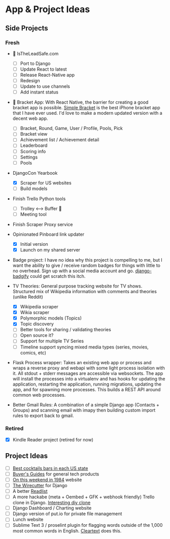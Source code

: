# App & Project Ideas

## Side Projects

### Fresh

- :basketball: IsTheLeadSafe.com 
  + [ ] Port to Django
  + [ ] Update React to latest
  + [ ] Release React-Native app
  + [ ] Redesign
  + [ ] Update to use channels
  + [ ] Add instant status

- :basketball: Bracket App: With React Native, the barrier for creating a good bracket app is possible. [Simple Bracket](https://www.kickstarter.com/projects/danprovost/simple-bracket/posts/772777) is the best iPhone bracket app that I have ever used. I'd love to make a modern updated version with a decent web app.
  + [ ] Bracket, Round, Game, User / Profile, Pools, Pick
  + [ ] Bracket view
  + [ ] Achievement list / Achievement detail
  + [ ] Leaderboard
  + [ ] Scoring info
  + [ ] Settings
  + [ ] Pools

- DjangoCon Yearbook
  + [x] Scraper for US websites
  + [ ] Build models

- Finish Trello Python tools
  + [ ] Trolley <--> Buffer :trolleybus:
  + [ ] Meeting tool

- Finish Scraper Proxy service

- Opinionated Pinboard link updater
  + [x] Initial version
  + [x] Launch on my shared server

- Badge project: I have no idea why this project is compelling to me, but I want the ability to give / receive random badges for things with little to no overhead. Sign up with a social media account and go. [django-badgify](https://github.com/ulule/django-badgify) could get scratch this itch.

- TV Theories: General purpose tracking website for TV shows. Structured mix of Wikipedia information with comments and theories (unlike Reddit)
  + [x] Wikipedia scraper
  + [x] Wikia scraper
  + [x] Polymorphic models (Topics)
  + [x] Topic discovery
  + [ ] Better tools for sharing / validating theories
  + [ ] Open source it?
  + [ ] Support for multiple TV Series
  + [ ] Timeline support syncing mixed media types (series, movies, comics, etc)

- Flask Process wrapper: Takes an existing web app or process and wraps a reverse proxy and webapi with some light process isolation with it. All stdout + stderr messages are accessible via websockets. The app will install the processes into a virtualenv and has hooks for updating the application, restarting the application, running migrations, updating the app, and for spawning more processes. This builds a REST API around common web processes.

- Better Gmail Rules: A combination of a simple Django app (Contacts + Groups) and scanning email with imapy then building custom import rules to export back to gmail.

### Retired

- [x] Kindle Reader project (retired for now)

## Project Ideas

- [ ] [Best cocktails bars in each US state](http://ask.metafilter.com/263457/Best-cocktails-bars-in-each-US-state)
- [ ] [Buyer's Guides](http://buyersguide.macrumors.com/) for general tech products
- [ ] [On this weekend in 1984](http://kottke.org/14/06/on-this-weekend-in-1984) website
- [ ] [The Wirecutter](http://thewirecutter.com/) for Django
- [ ] A better [Readlist](http://readlists.com/)
- [ ] A more hackabe (meta + Oembed + GFK + webhook friendly) Trello clone in Django. [Interesting diy clone](https://blog.diacode.com/trello-clone-with-phoenix-and-react-pt-1)
- [ ] Django Dashboard / Charting website
- [ ] Django version of put.io for private file management
- [ ] Lunch website
- [ ] Sublime Text 3 / proselint plugin for flagging words outside of the 1,000 most common words in English. [Cleartext](https://github.com/mortenjust/cleartext-mac) does this.
